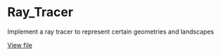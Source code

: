 # Ray_Tracer
Implement a ray tracer to represent certain geometries and landscapes

[View file](Final_submission.pdf)
